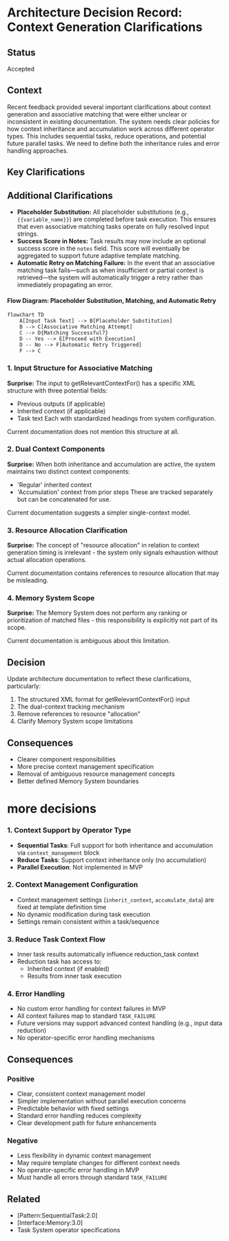 # Architecture Decision Record: Context Generation Clarifications

## Status
Accepted

## Context
Recent feedback provided several important clarifications about context generation and associative matching that were either unclear or inconsistent in existing documentation.
The system needs clear policies for how context inheritance and accumulation work across different operator types. This includes sequential tasks, reduce operations, and potential future parallel tasks. We need to define both the inheritance rules and error handling approaches.

## Key Clarifications

## Additional Clarifications

- **Placeholder Substitution:** All placeholder substitutions (e.g., `{{variable_name}}`) are completed before task execution. This ensures that even associative matching tasks operate on fully resolved input strings.
- **Success Score in Notes:** Task results may now include an optional success score in the `notes` field. This score will eventually be aggregated to support future adaptive template matching.
- **Automatic Retry on Matching Failure:** In the event that an associative matching task fails—such as when insufficient or partial context is retrieved—the system will automatically trigger a retry rather than immediately propagating an error.

#### Flow Diagram: Placeholder Substitution, Matching, and Automatic Retry

```mermaid
flowchart TD
    A[Input Task Text] --> B[Placeholder Substitution]
    B --> C[Associative Matching Attempt]
    C --> D{Matching Successful?}
    D -- Yes --> E[Proceed with Execution]
    D -- No --> F[Automatic Retry Triggered]
    F --> C
```

### 1. Input Structure for Associative Matching
**Surprise:** The input to getRelevantContextFor() has a specific XML structure with three potential fields:
- Previous outputs (if applicable)
- Inherited context (if applicable)
- Task text
Each with standardized headings from system configuration.

Current documentation does not mention this structure at all.

### 2. Dual Context Components
**Surprise:** When both inheritance and accumulation are active, the system maintains two distinct context components:
- 'Regular' inherited context
- 'Accumulation' context from prior steps
These are tracked separately but can be concatenated for use.

Current documentation suggests a simpler single-context model.

### 3. Resource Allocation Clarification
**Surprise:** The concept of "resource allocation" in relation to context generation timing is irrelevant - the system only signals exhaustion without actual allocation operations.

Current documentation contains references to resource allocation that may be misleading.

### 4. Memory System Scope
**Surprise:** The Memory System does not perform any ranking or prioritization of matched files - this responsibility is explicitly not part of its scope.

Current documentation is ambiguous about this limitation.

## Decision
Update architecture documentation to reflect these clarifications, particularly:
1. The structured XML format for getRelevantContextFor() input
2. The dual-context tracking mechanism
3. Remove references to resource "allocation"
4. Clarify Memory System scope limitations

## Consequences
- Clearer component responsibilities
- More precise context management specification
- Removal of ambiguous resource management concepts
- Better defined Memory System boundaries


# more decisions
### 1. Context Support by Operator Type

- **Sequential Tasks**: Full support for both inheritance and accumulation via `context_management` block
- **Reduce Tasks**: Support context inheritance only (no accumulation)
- **Parallel Execution**: Not implemented in MVP

### 2. Context Management Configuration
- Context management settings (`inherit_context`, `accumulate_data`) are fixed at template definition time
- No dynamic modification during task execution
- Settings remain consistent within a task/sequence

### 3. Reduce Task Context Flow
- Inner task results automatically influence reduction_task context
- Reduction task has access to:
  * Inherited context (if enabled)
  * Results from inner task execution

### 4. Error Handling
- No custom error handling for context failures in MVP
- All context failures map to standard `TASK_FAILURE`
- Future versions may support advanced context handling (e.g., input data reduction)
- No operator-specific error handling mechanisms

## Consequences

### Positive
- Clear, consistent context management model
- Simpler implementation without parallel execution concerns
- Predictable behavior with fixed settings
- Standard error handling reduces complexity
- Clear development path for future enhancements

### Negative
- Less flexibility in dynamic context management
- May require template changes for different context needs
- No operator-specific error handling in MVP
- Must handle all errors through standard `TASK_FAILURE`

## Related
- [Pattern:SequentialTask:2.0]
- [Interface:Memory:3.0]
- Task System operator specifications
